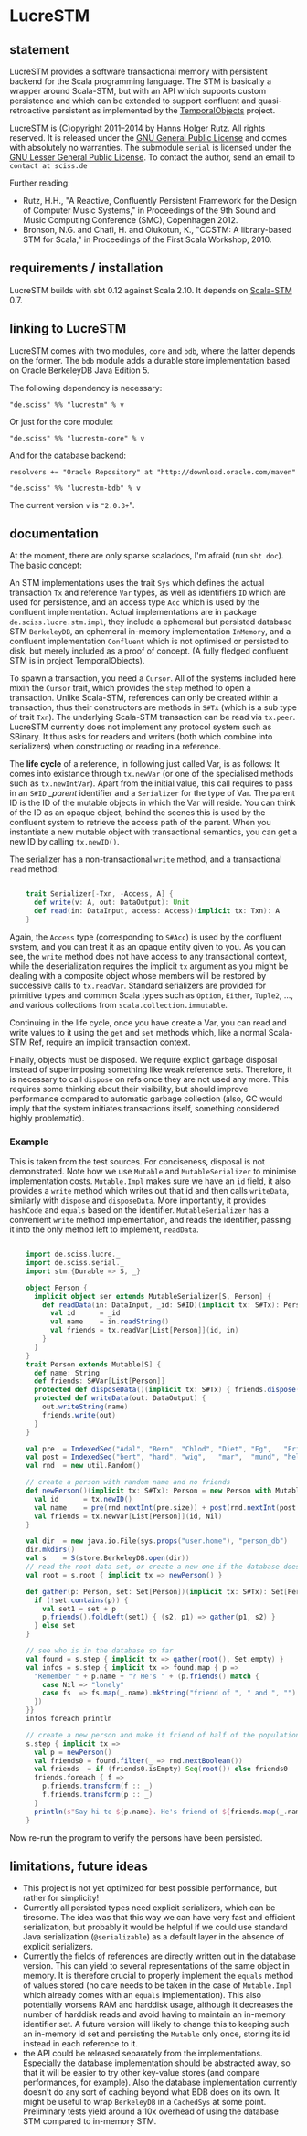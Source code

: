 # LucreSTM

## statement

LucreSTM provides a software transactional memory with persistent backend for the Scala programming language. The STM is basically a wrapper around Scala-STM, but with an API which supports custom persistence and which can be extended to support confluent and quasi-retroactive persistent as implemented by the [TemporalObjects](https://github.com/Sciss/TemporalObjects) project.

LucreSTM is (C)opyright 2011&ndash;2014 by Hanns Holger Rutz. All rights reserved. It is released under the [GNU General Public License](https://raw.github.com/Sciss/LucreSTM/master/licenses/LucreSTM-License.txt) and comes with absolutely no warranties. The submodule `serial` is licensed under the [GNU Lesser General Public License](https://raw.github.com/Sciss/LucreSTM/master/licenses/LucreSTM-Serial-License.txt). To contact the author, send an email to `contact at sciss.de`

Further reading:

 - Rutz, H.H., "A Reactive, Confluently Persistent Framework for the Design of Computer Music Systems," in Proceedings of the 9th Sound and Music Computing Conference (SMC), Copenhagen 2012.
 - Bronson, N.G. and Chafi, H. and Olukotun, K., "CCSTM: A library-based STM for Scala," in Proceedings of the First Scala Workshop, 2010.

## requirements / installation

LucreSTM builds with sbt 0.12 against Scala 2.10. It depends on [Scala-STM](http://nbronson.github.com/scala-stm/) 0.7.

## linking to LucreSTM

LucreSTM comes with two modules, `core` and `bdb`, where the latter depends on the former. The `bdb` module adds a durable store implementation based on Oracle BerkeleyDB Java Edition 5.

The following dependency is necessary:

    "de.sciss" %% "lucrestm" % v

Or just for the core module:

    "de.sciss" %% "lucrestm-core" % v

And for the database backend:

    resolvers += "Oracle Repository" at "http://download.oracle.com/maven"
    
    "de.sciss" %% "lucrestm-bdb" % v

The current version `v` is `"2.0.3+`".

## documentation

At the moment, there are only sparse scaladocs, I'm afraid (run `sbt doc`). The basic concept:

An STM implementations uses the trait `Sys` which defines the actual transaction `Tx` and reference `Var` types, as well as identifiers `ID` which are used for persistence, and an access type `Acc` which is used by the confluent implementation. Actual implementations are in package `de.sciss.lucre.stm.impl`, they include a ephemeral but persisted database STM `BerkeleyDB`, an ephemeral in-memory implementation `InMemory`, and a confluent implementation `Confluent` which is not optimised or persisted to disk, but merely included as a proof of concept. (A fully fledged confluent STM is in project TemporalObjects).

To spawn a transaction, you need a `Cursor`. All of the systems included here mixin the `Cursor` trait, which provides the `step` method to open a transaction. Unlike Scala-STM, references can only be created within a transaction, thus their constructors are methods in `S#Tx` (which is a sub type of trait `Txn`). The underlying Scala-STM transaction can be read via `tx.peer`. LucreSTM currently does not implement any protocol system such as SBinary. It thus asks for readers and writers (both which combine into serializers) when constructing or reading in a reference.

The __life cycle__ of a reference, in following just called Var, is as follows: It comes into existance through `tx.newVar` (or one of the specialised methods such as `tx.newIntVar`). Apart from the initial value, this call requires to pass in an `S#ID` __parent_ identifier and a `Serializer` for the type of Var. The parent ID is the ID of the mutable objects in which the Var will reside. You can think of the ID as an opaque object, behind the scenes this is used by the confluent system to retrieve the access path of the parent. When you instantiate a new mutable object with transactional semantics, you can get a new ID by calling `tx.newID()`.

The serializer has a non-transactional `write` method, and a transactional `read` method:

```scala

    trait Serializer[-Txn, -Access, A] {
      def write(v: A, out: DataOutput): Unit
      def read(in: DataInput, access: Access)(implicit tx: Txn): A
    }
```

Again, the `Access` type (corresponding to `S#Acc`) is used by the confluent system, and you can treat it as an opaque entity given to you. As you can see, the `write` method does not have access to any transactional context, while the deserialization requires the implicit `tx` argument as you might be dealing with a composite object whose members will be restored by successive calls to `tx.readVar`. Standard serializers are provided for primitive types and common Scala types such as `Option`, `Either`, `Tuple2`, ..., and various collections from `scala.collection.immutable`.

Continuing in the life cycle, once you have create a Var, you can read and write values to it using the `get` and `set` methods which, like a normal Scala-STM Ref, require an implicit transaction context.

Finally, objects must be disposed. We require explicit garbage disposal instead of superimposing something like weak reference sets. Therefore, it is necessary to call `dispose` on refs once they are not used any more. This requires some thinking about their visibility, but should improve performance compared to automatic garbage collection (also, GC would imply that the system initiates transactions itself, something considered highly problematic).

### Example

This is taken from the test sources. For conciseness, disposal is not demonstrated. Note how we use `Mutable` and `MutableSerializer` to minimise implementation costs. `Mutable.Impl` makes sure we have an `id` field, it also provides a `write` method which writes out that id and then calls `writeData`, similarly with `dispose` and `disposeData`. More importantly, it provides `hashCode` and `equals` based on the identifier. `MutableSerializer` has a convenient `write` method implementation, and reads the identifier, passing it into the only method left to implement, `readData`.

```scala

    import de.sciss.lucre._
    import de.sciss.serial._
    import stm.{Durable => S, _}

    object Person {
      implicit object ser extends MutableSerializer[S, Person] {
        def readData(in: DataInput, _id: S#ID)(implicit tx: S#Tx): Person = new Person with Mutable.Impl[S] {
          val id      = _id
          val name    = in.readString()
          val friends = tx.readVar[List[Person]](id, in)
        }
      }
    }
    trait Person extends Mutable[S] {
      def name: String
      def friends: S#Var[List[Person]]
      protected def disposeData()(implicit tx: S#Tx) { friends.dispose() }
      protected def writeData(out: DataOutput) {
        out.writeString(name)
        friends.write(out)
      }
    }

    val pre  = IndexedSeq("Adal", "Bern", "Chlod", "Diet", "Eg",   "Fried")
    val post = IndexedSeq("bert", "hard", "wig",   "mar",  "mund", "helm" )
    val rnd  = new util.Random()

    // create a person with random name and no friends
    def newPerson()(implicit tx: S#Tx): Person = new Person with Mutable.Impl[S] {
      val id      = tx.newID()
      val name    = pre(rnd.nextInt(pre.size)) + post(rnd.nextInt(post.size))
      val friends = tx.newVar[List[Person]](id, Nil)
    }

    val dir  = new java.io.File(sys.props("user.home"), "person_db")
    dir.mkdirs()
    val s    = S(store.BerkeleyDB.open(dir))
    // read the root data set, or create a new one if the database does not exist
    val root = s.root { implicit tx => newPerson() }

    def gather(p: Person, set: Set[Person])(implicit tx: S#Tx): Set[Person] = {
      if (!set.contains(p)) {
        val set1 = set + p
        p.friends().foldLeft(set1) { (s2, p1) => gather(p1, s2) }
      } else set
    }

    // see who is in the database so far
    val found = s.step { implicit tx => gather(root(), Set.empty) }
    val infos = s.step { implicit tx => found.map { p =>
      "Remember " + p.name + "? He's " + (p.friends() match {
        case Nil => "lonely"
        case fs  => fs.map(_.name).mkString("friend of ", " and ", "")
      })
    }}
    infos foreach println

    // create a new person and make it friend of half of the population
    s.step { implicit tx =>
      val p = newPerson()
      val friends0 = found.filter(_ => rnd.nextBoolean())
      val friends  = if (friends0.isEmpty) Seq(root()) else friends0
      friends.foreach { f =>
        p.friends.transform(f :: _)
        f.friends.transform(p :: _)
      }
      println(s"Say hi to ${p.name}. He's friend of ${friends.map(_.name).mkString(" and ")}")
    }
```

Now re-run the program to verify the persons have been persisted.

## limitations, future ideas

 - This project is not yet optimized for best possible performance, but rather for simplicity!
 - Currently all persisted types need explicit serializers, which can be tiresome. The idea was that this way we can have very fast and efficient serialization, but probably it would be helpful if we could use standard Java serialization (`@serializable`) as a default layer in the absence of explicit serializers.
 - Currently the fields of references are directly written out in the database version. This can yield to several representations of the same object in memory. It is therefore crucial to properly implement the `equals` method of values stored (no care needs to be taken in the case of `Mutable.Impl` which already comes with an `equals` implementation). This also potentially worsens RAM and harddisk usage, although it decreases the number of harddisk reads and avoid having to maintain an in-memory identifier set. A future version will likely to change this to keeping such an in-memory id set and persisting the `Mutable` only once, storing its id instead in each reference to it.
 - the API could be released separately from the implementations. Especially the database implementation should be abstracted away, so that it will be easier to try other key-value stores (and compare performances, for example). Also the database implementation currently doesn't do any sort of caching beyond what BDB does on its own. It might be useful to wrap `BerkeleyDB` in a `CachedSys` at some point. Preliminary tests yield around a 10x overhead of using the database STM compared to in-memory STM.
